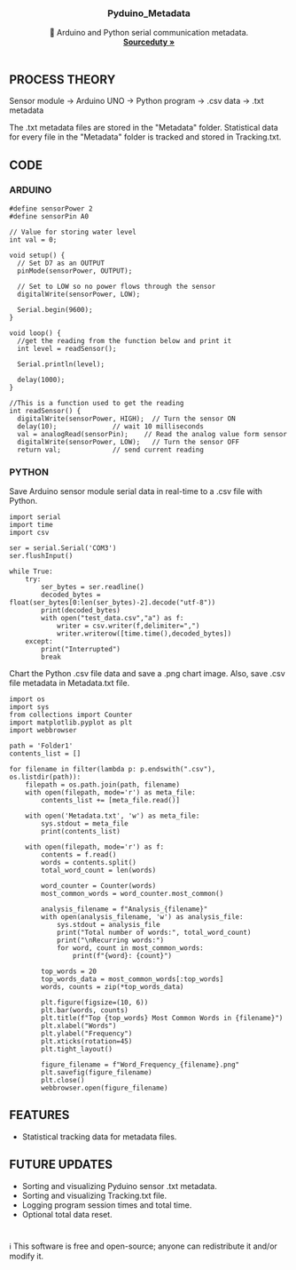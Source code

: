 <h3 align="center">Pyduino_Metadata</h3>

  <p align="center">
    🔌 Arduino and Python serial communication metadata.
    <br />
    <a href="https://github.com/sourceduty/"><strong>Sourceduty »</strong></a>
    <br />
    <br />
  </p>
</div>

## PROCESS THEORY

Sensor module → Arduino UNO → Python program → .csv data → .txt metadata 

The .txt metadata files are stored in the "Metadata" folder. Statistical data for every file in the "Metadata" folder is tracked and stored in Tracking.txt.

## CODE

### ARDUINO

```
#define sensorPower 2
#define sensorPin A0

// Value for storing water level
int val = 0;

void setup() {
  // Set D7 as an OUTPUT
  pinMode(sensorPower, OUTPUT);
  
  // Set to LOW so no power flows through the sensor
  digitalWrite(sensorPower, LOW);
  
  Serial.begin(9600);
}

void loop() {
  //get the reading from the function below and print it
  int level = readSensor();
  
  Serial.println(level);
  
  delay(1000);
}

//This is a function used to get the reading
int readSensor() {
  digitalWrite(sensorPower, HIGH);  // Turn the sensor ON
  delay(10);              // wait 10 milliseconds
  val = analogRead(sensorPin);    // Read the analog value form sensor
  digitalWrite(sensorPower, LOW);   // Turn the sensor OFF
  return val;             // send current reading
```

### PYTHON

Save Arduino sensor module serial data in real-time to a .csv file with Python.

```
import serial
import time
import csv

ser = serial.Serial('COM3')
ser.flushInput()

while True:
    try:
        ser_bytes = ser.readline()
        decoded_bytes = float(ser_bytes[0:len(ser_bytes)-2].decode("utf-8"))
        print(decoded_bytes)
        with open("test_data.csv","a") as f:
            writer = csv.writer(f,delimiter=",")
            writer.writerow([time.time(),decoded_bytes])
    except:
        print("Interrupted")
        break
```

Chart the Python .csv file data and save a .png chart image. Also, save .csv file metadata in Metadata.txt file.

```
import os
import sys
from collections import Counter
import matplotlib.pyplot as plt
import webbrowser

path = 'Folder1'
contents_list = []

for filename in filter(lambda p: p.endswith(".csv"), os.listdir(path)):
    filepath = os.path.join(path, filename)
    with open(filepath, mode='r') as meta_file:
        contents_list += [meta_file.read()]

    with open('Metadata.txt', 'w') as meta_file:
        sys.stdout = meta_file
        print(contents_list)

    with open(filepath, mode='r') as f:
        contents = f.read()
        words = contents.split()
        total_word_count = len(words)

        word_counter = Counter(words)
        most_common_words = word_counter.most_common()

        analysis_filename = f"Analysis_{filename}"
        with open(analysis_filename, 'w') as analysis_file:
            sys.stdout = analysis_file
            print("Total number of words:", total_word_count)
            print("\nRecurring words:")
            for word, count in most_common_words:
                print(f"{word}: {count}")

        top_words = 20
        top_words_data = most_common_words[:top_words]
        words, counts = zip(*top_words_data)

        plt.figure(figsize=(10, 6))
        plt.bar(words, counts)
        plt.title(f"Top {top_words} Most Common Words in {filename}")
        plt.xlabel("Words")
        plt.ylabel("Frequency")
        plt.xticks(rotation=45)
        plt.tight_layout()

        figure_filename = f"Word_Frequency_{filename}.png"
        plt.savefig(figure_filename)
        plt.close()
        webbrowser.open(figure_filename)
```

## FEATURES

- Statistical tracking data for metadata files.

## FUTURE UPDATES 

- Sorting and visualizing Pyduino sensor .txt metadata.
- Sorting and visualizing Tracking.txt file.
- Logging program session times and total time.
- Optional total data reset.

#
ℹ️ This software is free and open-source; anyone can redistribute it and/or modify it.
